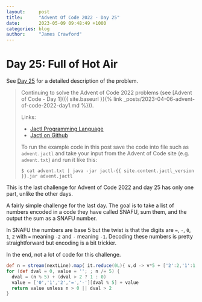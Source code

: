 ```yaml
---
layout:     post
title:      "Advent Of Code 2022 - Day 25"
date:       2023-05-09 09:48:49 +1000
categories: blog
author:     "James Crawford"
---
```


# Day 25: Full of Hot Air

See [Day 25](https://adventofcode.com/2022/day/25) for a detailed description of the problem.

> Continuing to solve the Advent of Code 2022 problems
> (see [Advent of Code - Day 1]({{ site.baseurl }}{% link _posts/2023-04-06-advent-of-code-2022-day1.md %})).
>
> Links:
> * [Jactl Programming Language](https://jactl.io)
> * [Jactl on Github](https://github.com/jaccomoc/jactl)
>
> To run the example code in this post save the code into file such as `advent.jactl` and take your input from the
> Advent of Code site (e.g. `advent.txt`) and run it like this:
> ```shell
> $ cat advent.txt | java -jar jactl-{{ site.content.jactl_version }}.jar advent.jactl 
> ```

This is the last challenge for Advent of Code 2022 and day 25 has only one part, unlike the other days.

A fairly simple challenge for the last day.
The goal is to take a list of numbers encoded in a code they have called SNAFU, sum them, and the output the
sum as a SNAFU number.

In SNAFU the numbers are base 5 but the twist is that the digits are `=`, `-`, `0`, `1`, `2` with `=` meaning `-2`
and `-` meaning `-1`.
Decoding these numbers is pretty straightforward but encoding is a bit trickier.

In the end, not a lot of code for this challenge.

```groovy
def n = stream(nextLine).map{ it.reduce(0L){ v,d -> v*5 + ['2':2,'1':1,'0':0,'-':-1,'=':-2][d] } }.sum()
for (def dval = 0, value = ''; ; n /= 5) {
  dval = (n % 5) + (dval > 2 ? 1 : 0)
  value = ['0','1','2','=','-'][dval % 5] + value
  return value unless n > 0 || dval > 2
}
```
